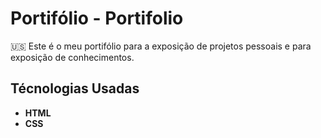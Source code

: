# Portifólio - Portifolio

:us: Este é o meu portifólio para a exposição de projetos pessoais e para exposição de conhecimentos.

## Técnologias Usadas

* **HTML**
* **CSS**
